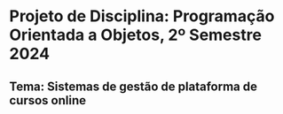 # Projeto de Disciplina: Programação Orientada a Objetos, 2º Semestre 2024
## Tema: Sistemas de gestão de plataforma de cursos online
